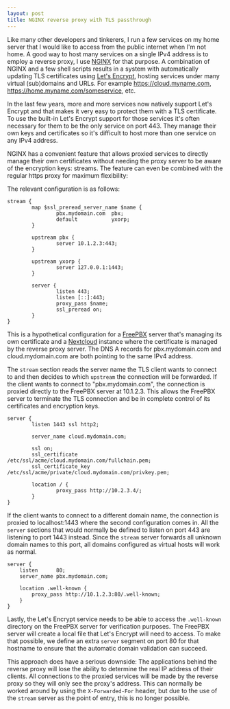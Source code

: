 ```yaml
---
layout: post
title: NGINX reverse proxy with TLS passthrough
---
```


Like many other developers and tinkerers, I run a few services on my home server that I would like to access from the public internet when I'm not home. A good way to host many services on a single IPv4 address is to employ a reverse proxy, I use [NGINX](https://www.nginx.com) for that purpose. A combination of NGINX and a few shell scripts results in a system with automatically updating TLS certificates using [Let's Encrypt](https://letsencrypt.org), hosting services under many virtual (sub)domains and URLs. For example https://cloud.myname.com, https://home.myname.com/someservice, etc.

In the last few years, more and more services now natively support Let's Encrypt and that makes it very easy to protect them with a TLS certificate. To use the built-in Let's Encrypt support for those services it's often necessary for them to be the only service on port 443. They manage their own keys and certificates so it's difficult to host more than one service on any IPv4 address.

NGINX has a convenient feature that allows proxied services to directly manage their own certificates without needing the proxy server to be aware of the encryption keys: streams. The feature can even be combined with the regular https proxy for maximum flexibility:

The relevant configuration is as follows:

```
stream {
        map $ssl_preread_server_name $name {
                pbx.mydomain.com  pbx;
                default           yxorp;
        }

        upstream pbx {
                server 10.1.2.3:443;
        }

        upstream yxorp {
                server 127.0.0.1:1443;
        }

        server {
                listen 443;
                listen [::]:443;
                proxy_pass $name;
                ssl_preread on;
        }
}
```

This is a hypothetical configuration for a [FreePBX](https://www.freepbx.org) server that's managing its own certificate and a [Nextcloud](https://nextcloud.com) instance where the certificate is managed by the reverse proxy server. The DNS A records for pbx.mydomain.com and cloud.mydomain.com are both pointing to the same IPv4 address.

The `stream` section reads the server name the TLS client wants to connect to and then decides to which `upstream` the connection will be forwarded. If the client wants to connect to "pbx.mydomain.com", the connection is proxied directly to the FreePBX server at 10.1.2.3. This allows the FreePBX server to terminate the TLS connection and be in complete control of its certificates and encryption keys.

```
server {
        listen 1443 ssl http2;

        server_name cloud.mydomain.com;

        ssl on;
        ssl_certificate /etc/ssl/acme/cloud.mydomain.com/fullchain.pem;
        ssl_certificate_key /etc/ssl/acme/private/cloud.mydomain.com/privkey.pem;
        
        location / {
                proxy_pass http://10.2.3.4/;
        }
}
```

If the client wants to connect to a different domain name, the connection is proxied to localhost:1443 where the second configuration comes in. All the `server` sections that would normally be defined to listen on port 443 are listening to port 1443 instead. Since the `stream` server forwards all unknown domain names to this port, all domains configured as virtual hosts will work as normal.

```
server {
	listen		80;
	server_name	pbx.mydomain.com;

	location .well-known {
		proxy_pass http://10.1.2.3:80/.well-known;
	}
}
```

Lastly, the Let's Encrypt service needs to be able to access the `.well-known` directory on the FreePBX server for verification purposes. The FreePBX server will create a local file that Let's Encrypt will need to access. To make that possible, we define an extra `server` segment on port 80 for that hostname to ensure that the automatic domain validation can succeed.

This approach does have a serious downside: The applications behind the reverse proxy will lose the ability to determine the real IP address of their clients. All connections to the proxied services will be made by the reverse proxy so they will only see the proxy's address. This can normally be worked around by using the `X-Forwarded-For` header, but due to the use of the `stream` server as the point of entry, this is no longer possible.

